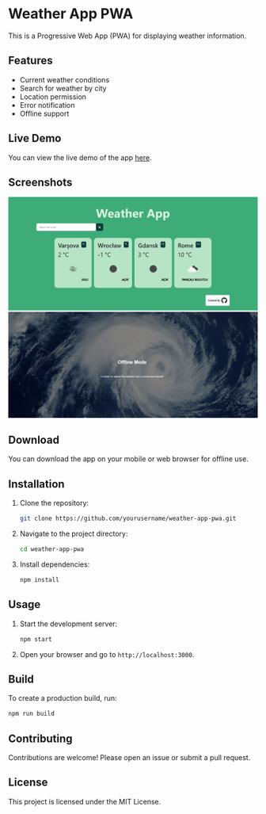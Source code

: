 # Weather App PWA

This is a Progressive Web App (PWA) for displaying weather information.

## Features

- Current weather conditions
- Search for weather by city
- Location permission
- Error notification
- Offline support

## Live Demo

You can view the live demo of the app [here](https://friendly-manatee-6c0096.netlify.app/).

## Screenshots

![Weather App Screenshot 1](./public/images/online.png)
![Weather App Screenshot 2](./public/images/offline.png)

## Download

You can download the app on your mobile or web browser for offline use.

## Installation

1. Clone the repository:
    ```sh
    git clone https://github.com/yourusername/weather-app-pwa.git
    ```
2. Navigate to the project directory:
    ```sh
    cd weather-app-pwa
    ```
3. Install dependencies:
    ```sh
    npm install
    ```

## Usage

1. Start the development server:
    ```sh
    npm start
    ```
2. Open your browser and go to `http://localhost:3000`.

## Build

To create a production build, run:
```sh
npm run build
```


## Contributing

Contributions are welcome! Please open an issue or submit a pull request.

## License

This project is licensed under the MIT License.